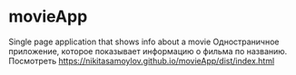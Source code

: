 # movieApp
Single page application that shows info about a movie
Одностраничное приложение, которое показывает информацию о фильма по названию.
Посмотреть https://nikitasamoylov.github.io/movieApp/dist/index.html


